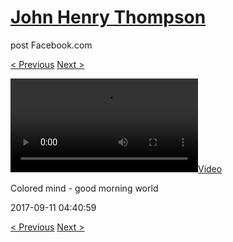 # [John Henry Thompson](../README.md)
post Facebook.com

[< Previous](2017-09-11-2.md) [Next >](2017-09-11-4.md)

[![](../media/2017-09-11/Colored-mind-good-morning-world.mp4)](../README.md)

Colored mind - good morning world

2017-09-11 04:40:59

[< Previous](2017-09-11-2.md) [Next >](2017-09-11-4.md)